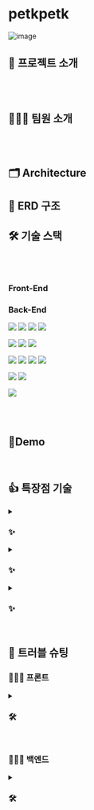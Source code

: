 # petkpetk

![image](https://github.com/10geukbok/petkpetk/assets/110523580/0655560e-a42d-47a7-9c98-2b4d0a9a6dff)

## 📎 프로젝트 소개
<br><br>
## 🧑‍🤝‍🧑 팀원 소개

<br><br>

## 🗂️ Architecture

## 💾 ERD 구조


## 🛠️ 기술 스택

<br><br>
### Front-End



### Back-End
<img src="https://img.shields.io/badge/java-007396?style=for-the-badge&logo=java&logoColor=white"> <img src="https://img.shields.io/badge/spring-6DB33F?style=for-the-badge&logo=spring&logoColor=white"> <img src="https://img.shields.io/badge/Spring boot-6DB33F?style=for-the-badge&logo=Spring boot&logoColor=black"> <img src="https://img.shields.io/badge/gradle-02303A?style=for-the-badge&logo=gradle&logoColor=white">
<br>

<img src="https://img.shields.io/badge/Spring Security-6DB33F?style=for-the-badge&logo=Spring Security&logoColor=black"> <img src="https://img.shields.io/badge/Json web tokens-000000?style=for-the-badge&logo=Json web tokens&logoColor=white"> <img src="https://img.shields.io/badge/OAUTH2-EC1C24?style=for-the-badge&logo=Authy&logoColor=white">
<br>


<img src="https://img.shields.io/badge/mysql-4479A1?style=for-the-badge&logo=mysql&logoColor=white"> <img src="https://img.shields.io/badge/redis-DC382D?style=for-the-badge&logo=redis&logoColor=white"> <img src="https://img.shields.io/badge/Spring JPA-6DB33F?style=for-the-badge&logo=Spring JPA&logoColor=white"> <img src="https://img.shields.io/badge/querydsl-2599ED?style=for-the-badge&logo=querydsl&logoColor=white">
<br>

<img src="https://img.shields.io/badge/JUnit5-25A162?style=for-the-badge&logo=JUnit5&logoColor=white"> <img src="https://img.shields.io/badge/Mockito-008D62?style=for-the-badge&logo=Mockito&logoColor=white">
<br>

<img src="https://img.shields.io/badge/intellijidea-000000?style=for-the-badge&logo=intellijidea&logoColor=white"> 


<br><br>

## 📱Demo

<br/>


## 👍 특장점 기술 
<details>
<summary>
<h3>✨ </h3>
</summary>
<div markdown="1">

- 
    -
- 
    - 
</div>
</details>
  
<details>
<summary>
<h3>✨ </h3>
</summary>
<div markdown="2">
  
  - 
</div>
</details>

<details>
<summary>
<h3>✨ </h3>
</summary>
<div markdown="2">
  
  - 
</div>
</details>
  
<br/>

## 🚀 트러블 슈팅

### 🧑🏻‍💻 프론트
<details>
<summary>
<h3>🛠 </h3>
</summary>
<div markdown="5">

- **Problem**
    - 
- **Reason**
  - 
- **To Solve**
  - 
  -
    - 
</div>
</details>
<br>

### 🧑🏻‍💻 백엔드
<details>
<summary>
<h3>🛠 </h3>
</summary>
<div markdown="5">

- **Problem**
    - 
- **Reason**
  - 
- **To Solve**
  - 
  -
    - 
</div>
</details>
<br>

<br><br>
  


